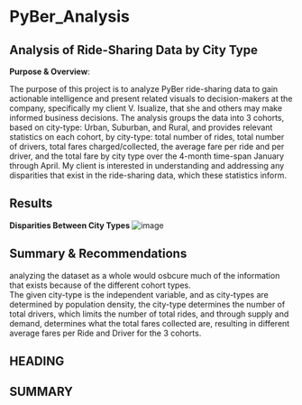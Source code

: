 # PyBer_Analysis

## Analysis of Ride-Sharing Data by City Type

**Purpose & Overview**:

The purpose of this project is to analyze PyBer ride-sharing data to gain actionable intelligence and present related visuals to decision-makers at the company, specifically my client V. Isualize, that she and others may make informed business decisions.
The analysis groups the data into 3 cohorts, based on city-type: Urban, Suburban, and Rural, and provides relevant statistics on each cohort, by city-type: total number of rides, total number of drivers, total fares charged/collected, the average fare per ride and per driver, and the total fare by city type over the 4-month time-span January through April.
My client is interested in understanding and addressing any disparities that exist in the ride-sharing data, which these statistics inform.

## Results

**Disparities Between City Types**
![image](https://user-images.githubusercontent.com/86527276/129489658-babe5bd7-67db-4aa1-8e72-2dc9f425ea46.png)



## Summary & Recommendations

analyzing the dataset as a whole would osbcure much of the information that exists because of the different cohort types.  
The given city-type is the independent variable, and as city-types are determined by population density, the city-type determines the number of total drivers, which limits the number of total rides, and through supply and demand, determines what the total fares collected are, resulting in different average fares per Ride and Driver for the 3 cohorts.

## HEADING


## SUMMARY


